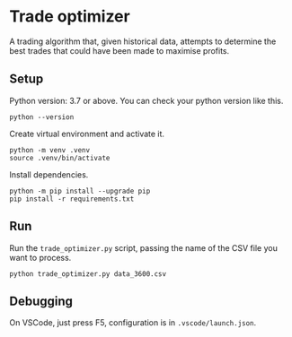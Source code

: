 # Trade optimizer
A trading algorithm that, given historical data, attempts to determine the
best trades that could have been made to maximise profits.

## Setup
Python version: 3.7 or above. You can check your python version like this.
```
python --version
```

Create virtual environment and activate it.
```
python -m venv .venv
source .venv/bin/activate
```

Install dependencies.
```
python -m pip install --upgrade pip
pip install -r requirements.txt
```

## Run
Run the `trade_optimizer.py` script, passing the name of the CSV file you want to process.
```
python trade_optimizer.py data_3600.csv
```

## Debugging
On VSCode, just press F5, configuration is in `.vscode/launch.json`.
